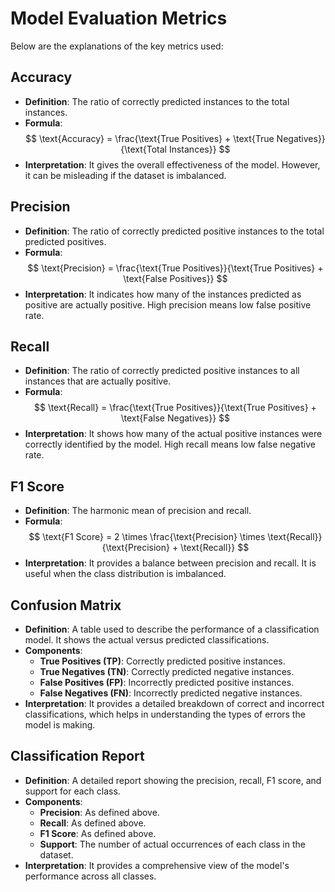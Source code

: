 # Model Evaluation Metrics

Below are the explanations of the key metrics used:

## **Accuracy**
- **Definition**: The ratio of correctly predicted instances to the total instances.
- **Formula**:  
  $$
  \text{Accuracy} = \frac{\text{True Positives} + \text{True Negatives}}{\text{Total Instances}}
  $$
- **Interpretation**: It gives the overall effectiveness of the model. However, it can be misleading if the dataset is imbalanced.

## **Precision**
- **Definition**: The ratio of correctly predicted positive instances to the total predicted positives.
- **Formula**:  
  $$
  \text{Precision} = \frac{\text{True Positives}}{\text{True Positives} + \text{False Positives}}
  $$
- **Interpretation**: It indicates how many of the instances predicted as positive are actually positive. High precision means low false positive rate.

## **Recall**
- **Definition**: The ratio of correctly predicted positive instances to all instances that are actually positive.
- **Formula**:  
  $$
  \text{Recall} = \frac{\text{True Positives}}{\text{True Positives} + \text{False Negatives}}
  $$
- **Interpretation**: It shows how many of the actual positive instances were correctly identified by the model. High recall means low false negative rate.

## **F1 Score**
- **Definition**: The harmonic mean of precision and recall.
- **Formula**:  
  $$
  \text{F1 Score} = 2 \times \frac{\text{Precision} \times \text{Recall}}{\text{Precision} + \text{Recall}}
  $$
- **Interpretation**: It provides a balance between precision and recall. It is useful when the class distribution is imbalanced.

## **Confusion Matrix**
- **Definition**: A table used to describe the performance of a classification model. It shows the actual versus predicted classifications.
- **Components**:
    - **True Positives (TP)**: Correctly predicted positive instances.
    - **True Negatives (TN)**: Correctly predicted negative instances.
    - **False Positives (FP)**: Incorrectly predicted positive instances.
    - **False Negatives (FN)**: Incorrectly predicted negative instances.
- **Interpretation**: It provides a detailed breakdown of correct and incorrect classifications, which helps in understanding the types of errors the model is making.

## **Classification Report**
- **Definition**: A detailed report showing the precision, recall, F1 score, and support for each class.
- **Components**:
    - **Precision**: As defined above.
    - **Recall**: As defined above.
    - **F1 Score**: As defined above.
    - **Support**: The number of actual occurrences of each class in the dataset.
- **Interpretation**: It provides a comprehensive view of the model's performance across all classes.